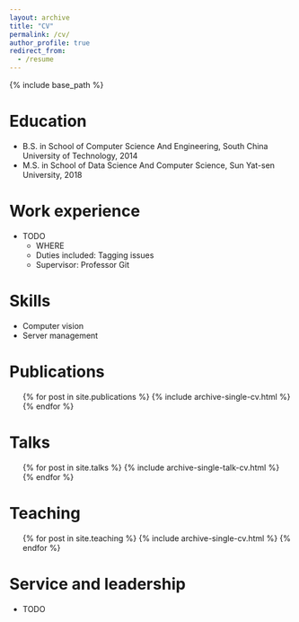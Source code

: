 ```yaml
---
layout: archive
title: "CV"
permalink: /cv/
author_profile: true
redirect_from:
  - /resume
---
```


{% include base_path %}

Education
======
* B.S. in School of Computer Science And Engineering, South China University of Technology, 2014
* M.S. in School of Data Science And Computer Science, Sun Yat-sen University, 2018

Work experience
======
* TODO
  * WHERE
  * Duties included: Tagging issues
  * Supervisor: Professor Git

  
Skills
======
* Computer vision
* Server management


Publications
======
  <ul>{% for post in site.publications %}
    {% include archive-single-cv.html %}
  {% endfor %}</ul>
  
Talks
======
  <ul>{% for post in site.talks %}
    {% include archive-single-talk-cv.html %}
  {% endfor %}</ul>
  
Teaching
======
  <ul>{% for post in site.teaching %}
    {% include archive-single-cv.html %}
  {% endfor %}</ul>
  
Service and leadership
======
* TODO
